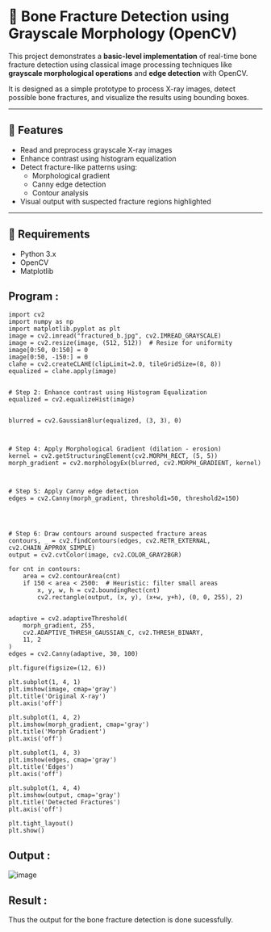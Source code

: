 # 🦴 Bone Fracture Detection using Grayscale Morphology (OpenCV)

This project demonstrates a **basic-level implementation** of real-time bone fracture detection using classical image processing techniques like **grayscale morphological operations** and **edge detection** with OpenCV.

It is designed as a simple prototype to process X-ray images, detect possible bone fractures, and visualize the results using bounding boxes.

---

## 📌 Features

- Read and preprocess grayscale X-ray images
- Enhance contrast using histogram equalization
- Detect fracture-like patterns using:
  - Morphological gradient
  - Canny edge detection
  - Contour analysis
- Visual output with suspected fracture regions highlighted

---

## 🧰 Requirements

- Python 3.x
- OpenCV
- Matplotlib

## Program :

```
import cv2
import numpy as np
import matplotlib.pyplot as plt
image = cv2.imread("fractured_b.jpg", cv2.IMREAD_GRAYSCALE)
image = cv2.resize(image, (512, 512))  # Resize for uniformity
image[0:50, 0:150] = 0  
image[0:50, -150:] = 0
clahe = cv2.createCLAHE(clipLimit=2.0, tileGridSize=(8, 8))
equalized = clahe.apply(image)


# Step 2: Enhance contrast using Histogram Equalization
equalized = cv2.equalizeHist(image)


blurred = cv2.GaussianBlur(equalized, (3, 3), 0)



# Step 4: Apply Morphological Gradient (dilation - erosion)
kernel = cv2.getStructuringElement(cv2.MORPH_RECT, (5, 5))
morph_gradient = cv2.morphologyEx(blurred, cv2.MORPH_GRADIENT, kernel)



# Step 5: Apply Canny edge detection
edges = cv2.Canny(morph_gradient, threshold1=50, threshold2=150)




# Step 6: Draw contours around suspected fracture areas
contours, _ = cv2.findContours(edges, cv2.RETR_EXTERNAL, cv2.CHAIN_APPROX_SIMPLE)
output = cv2.cvtColor(image, cv2.COLOR_GRAY2BGR)

for cnt in contours:
    area = cv2.contourArea(cnt)
    if 150 < area < 2500:  # Heuristic: filter small areas
        x, y, w, h = cv2.boundingRect(cnt)
        cv2.rectangle(output, (x, y), (x+w, y+h), (0, 0, 255), 2)


adaptive = cv2.adaptiveThreshold(
    morph_gradient, 255,
    cv2.ADAPTIVE_THRESH_GAUSSIAN_C, cv2.THRESH_BINARY,
    11, 2
)
edges = cv2.Canny(adaptive, 30, 100)

plt.figure(figsize=(12, 6))

plt.subplot(1, 4, 1)
plt.imshow(image, cmap='gray')
plt.title('Original X-ray')
plt.axis('off')

plt.subplot(1, 4, 2)
plt.imshow(morph_gradient, cmap='gray')
plt.title('Morph Gradient')
plt.axis('off')

plt.subplot(1, 4, 3)
plt.imshow(edges, cmap='gray')
plt.title('Edges')
plt.axis('off')

plt.subplot(1, 4, 4)
plt.imshow(output, cmap='gray')
plt.title('Detected Fractures')
plt.axis('off')

plt.tight_layout()
plt.show()
```

## Output :

![image](https://github.com/user-attachments/assets/be3f2b26-842a-421e-a233-49bb75ba7c01)

## Result :

Thus the output for the bone fracture detection is done sucessfully.

